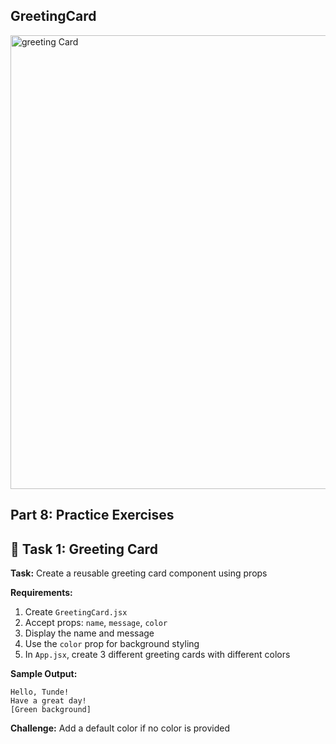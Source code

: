 ## GreetingCard
<img width="948" height="726" alt="greeting Card" src="https://github.com/user-attachments/assets/c3458dc9-f4db-4213-b32b-8a30a68bd4b2" />


## **Part 8: Practice Exercises**

## 🎯 Task 1: Greeting Card

**Task:** Create a reusable greeting card component using props

**Requirements:**
1. Create `GreetingCard.jsx`
2. Accept props: `name`, `message`, `color`
3. Display the name and message
4. Use the `color` prop for background styling
5. In `App.jsx`, create 3 different greeting cards with different colors

**Sample Output:**
```
Hello, Tunde!
Have a great day!
[Green background]
```

**Challenge:** Add a default color if no color is provided
